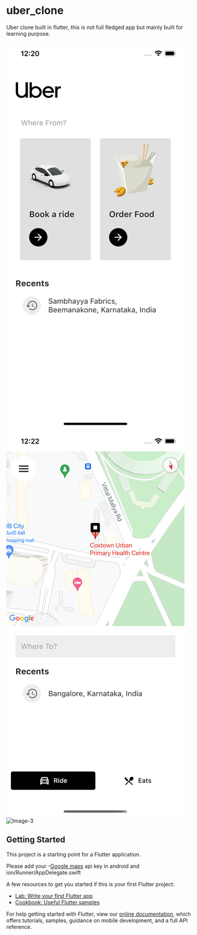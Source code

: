 # uber_clone

Uber clone built in flutter, this is not full fledged app but mainly built for learning purpose.

![Image-1](https://github.com/SwaroopSambhayya/uber_clone-flutter-/blob/master/screen%20shots/Simulator%20Screen%20Shot%20-%20iPhone%2013%20-%202021-11-12%20at%2012.20.11.png)
![IMAGE-2](https://github.com/SwaroopSambhayya/uber_clone-flutter-/blob/master/screen%20shots/Simulator%20Screen%20Shot%20-%20iPhone%2013%20-%202021-11-12%20at%2012.22.08.png)
![Image-3](hhttps://github.com/SwaroopSambhayya/uber_clone-flutter-/blob/master/screen%20shots/Simulator%20Screen%20Shot%20-%20iPhone%2013%20-%202021-11-12%20at%2012.22.30.png)
## Getting Started

This project is a starting point for a Flutter application.

Please add your -[Google maps](https://cloud.google.com) api key in android and ion/Runner/AppDelegate.swift


A few resources to get you started if this is your first Flutter project:

- [Lab: Write your first Flutter app](https://flutter.dev/docs/get-started/codelab)
- [Cookbook: Useful Flutter samples](https://flutter.dev/docs/cookbook)

For help getting started with Flutter, view our
[online documentation](https://flutter.dev/docs), which offers tutorials,
samples, guidance on mobile development, and a full API reference.

